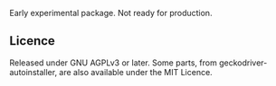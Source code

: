 Early experimental package. Not ready for production. 


## Licence

Released under GNU AGPLv3 or later. Some parts, from geckodriver-autoinstaller, are also available under the MIT Licence.